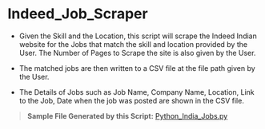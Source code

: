 # Indeed_Job_Scraper

- Given the Skill and the Location, this script will scrape the Indeed Indian website for the Jobs that match the skill and location provided by the User. The Number of Pages to Scrape the site is also given by the User.

- The matched jobs are then written to a CSV file at the file path given by the User.

- The Details of Jobs such as Job Name, Company Name, Location, Link to the Job, Date when the job was posted are shown in the CSV file.

> **Sample File Generated by this Script:** [Python_India_Jobs.py](Python_India_Jobs.csv)
